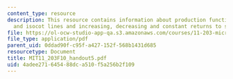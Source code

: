 ```yaml
---
content_type: resource
description: This resource contains information about production functions, isoquants
  and isocot lines and increasing, decreasing and constant returns to scale.
file: https://ol-ocw-studio-app-qa.s3.amazonaws.com/courses/11-203-microeconomics-fall-2010/4adee271645488dca510f5a256b2f109_MIT11_203F10_handout5.pdf
file_type: application/pdf
parent_uid: 0ddad90f-c95f-a427-152f-568b1431d685
resourcetype: Document
title: MIT11_203F10_handout5.pdf
uid: 4adee271-6454-88dc-a510-f5a256b2f109
---
```

